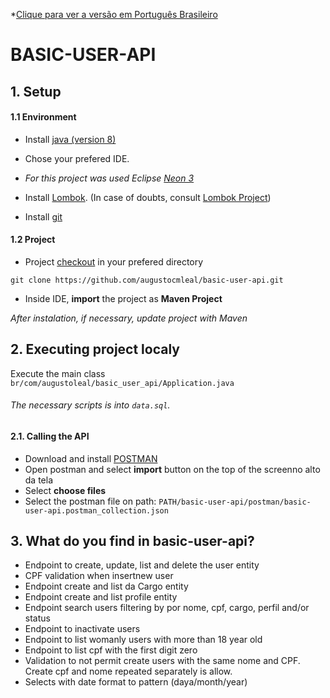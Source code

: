 *[Clique para ver a versão em Português Brasileiro](https://github.com/augustocmleal/basic-user-api/blob/master/README-PT.md)

# BASIC-USER-API 

## 1. Setup

#### 1.1 Environment
- Install [java (version 8)](https://www.oracle.com/technetwork/pt/java/javase/downloads/jdk8-downloads-2133151.html)

- Chose your prefered IDE.

- *For this project was used Eclipse [Neon 3](https://www.eclipse.org/downloads/packages/release/neon/3)*

- Install [Lombok](https://projectlombok.org/downloads/lombok.jar). (In case of doubts, consult [Lombok Project](https://projectlombok.org/))

- Install [git](https://git-scm.com/book/pt-br/v1/Primeiros-passos-Instalando-Git)

#### 1.2 Project

- Project [checkout](https://git-scm.com/docs/git-checkout) in your prefered directory

```shell
git clone https://github.com/augustocmleal/basic-user-api.git
```

- Inside IDE, **import** the project as **Maven Project**

*After instalation, if necessary, update project with Maven*

## 2. Executing project localy


Execute the main class `br/com/augustoleal/basic_user_api/Application.java`

###### The necessary scripts is into `data.sql`.

#### 2.1. Calling the API

- Download and install [POSTMAN](https://www.getpostman.com/downloads/)
- Open postman and select **import** button on the top of the screenno alto da tela
- Select **choose files**
- Select the postman file on path: `PATH/basic-user-api/postman/basic-user-api.postman_collection.json`

## 3. What do you find in basic-user-api?
- Endpoint to create, update, list and delete the user entity
- CPF validation when insertnew user
- Endpoint create and list da Cargo entity
- Endpoint create and list profile entity
- Endpoint search users filtering by por nome, cpf, cargo, perfil and/or status
- Endpoint to inactivate users
- Endpoint to list womanly users with more than 18 year old
- Endpoint to list cpf with the first digit zero
- Validation to not permit create users with the same nome and CPF. Create cpf and nome repeated separately is allow.
- Selects with date format to pattern (daya/month/year)
